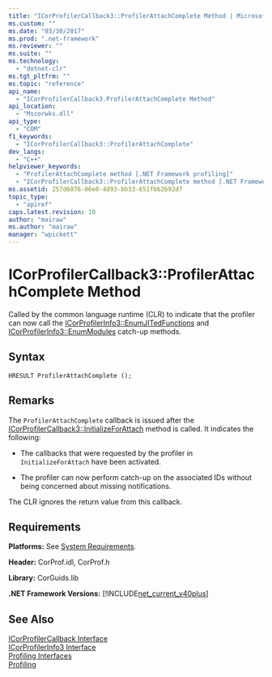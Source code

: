 ```yaml
---
title: "ICorProfilerCallback3::ProfilerAttachComplete Method | Microsoft Docs"
ms.custom: ""
ms.date: "03/30/2017"
ms.prod: ".net-framework"
ms.reviewer: ""
ms.suite: ""
ms.technology: 
  - "dotnet-clr"
ms.tgt_pltfrm: ""
ms.topic: "reference"
api_name: 
  - "ICorProfilerCallback3.ProfilerAttachComplete Method"
api_location: 
  - "Mscorwks.dll"
api_type: 
  - "COM"
f1_keywords: 
  - "ICorProfilerCallback3::ProfilerAttachComplete"
dev_langs: 
  - "C++"
helpviewer_keywords: 
  - "ProfilerAttachComplete method [.NET Framework profiling]"
  - "ICorProfilerCallback3::ProfilerAttachComplete method [.NET Framework profiling]"
ms.assetid: 257d6076-06e0-4d93-bb33-651fbb2b92d7
topic_type: 
  - "apiref"
caps.latest.revision: 10
author: "mairaw"
ms.author: "mairaw"
manager: "wpickett"
---
```

# ICorProfilerCallback3::ProfilerAttachComplete Method
Called by the common language runtime (CLR) to indicate that the profiler can now call the [ICorProfilerInfo3::EnumJITedFunctions](../../../../docs/framework/unmanaged-api/profiling/icorprofilerinfo3-enumjitedfunctions-method.md) and [ICorProfilerInfo3::EnumModules](../../../../docs/framework/unmanaged-api/profiling/icorprofilerinfo3-enummodules-method.md) catch-up methods.  
  
## Syntax  
  
```  
HRESULT ProfilerAttachComplete ();  
```  
  
## Remarks  
 The `ProfilerAttachComplete` callback is issued after the [ICorProfilerCallback3::InitializeForAttach](../../../../docs/framework/unmanaged-api/profiling/icorprofilercallback3-initializeforattach-method.md) method is called. It indicates the following:  
  
-   The callbacks that were requested by the profiler in `InitializeForAttach` have been activated.  
  
-   The profiler can now perform catch-up on the associated IDs without being concerned about missing notifications.  
  
 The CLR ignores the return value from this callback.  
  
## Requirements  
 **Platforms:** See [System Requirements](../../../../docs/framework/get-started/system-requirements.md).  
  
 **Header:** CorProf.idl, CorProf.h  
  
 **Library:** CorGuids.lib  
  
 **.NET Framework Versions:** [!INCLUDE[net_current_v40plus](../../../../includes/net-current-v40plus-md.md)]  
  
## See Also  
 [ICorProfilerCallback Interface](../../../../docs/framework/unmanaged-api/profiling/icorprofilercallback-interface.md)   
 [ICorProfilerInfo3 Interface](../../../../docs/framework/unmanaged-api/profiling/icorprofilerinfo3-interface.md)   
 [Profiling Interfaces](../../../../docs/framework/unmanaged-api/profiling/profiling-interfaces.md)   
 [Profiling](../../../../docs/framework/unmanaged-api/profiling/index.md)